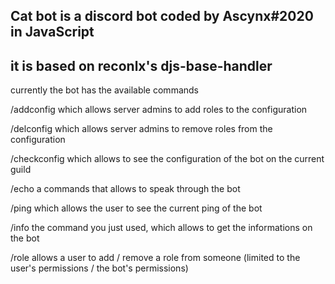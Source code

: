 ## Cat bot is a discord bot coded by Ascynx#2020 in JavaScript
## it is based on reconlx's djs-base-handler




currently the bot has the available commands

/addconfig which allows server admins to add roles to the configuration

/delconfig which allows server admins to remove roles from the configuration

/checkconfig which allows to see the configuration of the bot on the current guild

/echo a commands that allows to speak through the bot

/ping which allows the user to see the current ping of the bot

/info the command you just used, which allows to get the informations on the bot

/role allows a user to add / remove a role from someone (limited to the user's permissions / the bot's permissions)
